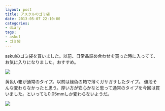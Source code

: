 ```yaml
---
layout: post
title: アスクルのゴミ袋
date: 2013-05-07 22:10:00
categories:
- diary
tags:
- askul
- ゴミ袋
---
```

askulのゴミ袋を買いました。以前、日常品詰め合わせを買った時に入ってて、お気に入りになりました。おすすめ。

[![](http://farm8.staticflickr.com/7398/8716400677_0fdbe7c5a8.jpg)](http://www.flickr.com/photos/jun_/8716400677/)

黄色い箱が通常のタイプ。以前は緑色の箱で薄くガサガサしたタイプ。
値段そんな変わらなかったと思う。厚い方が安心かなと思って通常のタイプを今回は買いました。といっても0.05mmしか変わらないようだ。

[![](http://farm8.staticflickr.com/7356/8716401619_a87d121ee7.jpg)](http://www.flickr.com/photos/jun_/8716401619/)
